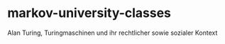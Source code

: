 # markov-university-classes

Alan Turing, Turingmaschinen und ihr rechtlicher sowie sozialer Kontext
